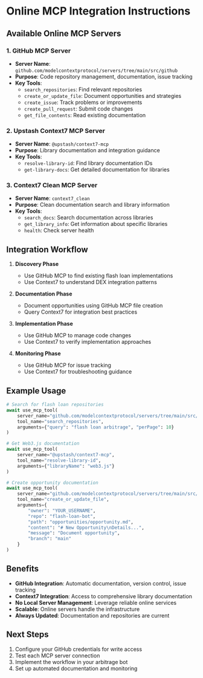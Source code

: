 
# Online MCP Integration Instructions

## Available Online MCP Servers

### 1. GitHub MCP Server
- **Server Name**: `github.com/modelcontextprotocol/servers/tree/main/src/github`
- **Purpose**: Code repository management, documentation, issue tracking
- **Key Tools**:
  - `search_repositories`: Find relevant repositories
  - `create_or_update_file`: Document opportunities and strategies
  - `create_issue`: Track problems or improvements
  - `create_pull_request`: Submit code changes
  - `get_file_contents`: Read existing documentation

### 2. Upstash Context7 MCP Server  
- **Server Name**: `@upstash/context7-mcp`
- **Purpose**: Library documentation and integration guidance
- **Key Tools**:
  - `resolve-library-id`: Find library documentation IDs
  - `get-library-docs`: Get detailed documentation for libraries

### 3. Context7 Clean MCP Server
- **Server Name**: `context7_clean`
- **Purpose**: Clean documentation search and library information
- **Key Tools**:
  - `search_docs`: Search documentation across libraries
  - `get_library_info`: Get information about specific libraries
  - `health`: Check server health

## Integration Workflow

1. **Discovery Phase**
   - Use GitHub MCP to find existing flash loan implementations
   - Use Context7 to understand DEX integration patterns

2. **Documentation Phase** 
   - Document opportunities using GitHub MCP file creation
   - Query Context7 for integration best practices

3. **Implementation Phase**
   - Use GitHub MCP to manage code changes
   - Use Context7 to verify implementation approaches

4. **Monitoring Phase**
   - Use GitHub MCP for issue tracking
   - Use Context7 for troubleshooting guidance

## Example Usage

```python
# Search for flash loan repositories
await use_mcp_tool(
    server_name="github.com/modelcontextprotocol/servers/tree/main/src/github",
    tool_name="search_repositories", 
    arguments={"query": "flash loan arbitrage", "perPage": 10}
)

# Get Web3.js documentation
await use_mcp_tool(
    server_name="@upstash/context7-mcp",
    tool_name="resolve-library-id",
    arguments={"libraryName": "web3.js"}
)

# Create opportunity documentation
await use_mcp_tool(
    server_name="github.com/modelcontextprotocol/servers/tree/main/src/github", 
    tool_name="create_or_update_file",
    arguments={
        "owner": "YOUR_USERNAME",
        "repo": "flash-loan-bot",
        "path": "opportunities/opportunity.md", 
        "content": "# New Opportunity\nDetails...",
        "message": "Document opportunity",
        "branch": "main"
    }
)
```

## Benefits

- **GitHub Integration**: Automatic documentation, version control, issue tracking
- **Context7 Integration**: Access to comprehensive library documentation
- **No Local Server Management**: Leverage reliable online services
- **Scalable**: Online servers handle the infrastructure
- **Always Updated**: Documentation and repositories are current

## Next Steps

1. Configure your GitHub credentials for write access
2. Test each MCP server connection
3. Implement the workflow in your arbitrage bot
4. Set up automated documentation and monitoring


